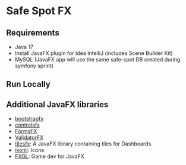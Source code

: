 # Safe Spot FX
## Requirements
- Java 17
- Install JavaFX plugin for Idea IntelliJ (includes Scene Builder Kit)
- MySQL (JavaFX app will use the same safe-spot DB created during symfony sprint)

## Run Locally

## Additional JavaFX libraries
- [bootstrapfx](https://github.com/kordamp/bootstrapfx)
- [controlsfx](https://controlsfx.github.io)
- [FormsFX](https://github.com/dlsc-software-consulting-gmbh/FormsFX/)
- [ValidatorFX](https://github.com/effad/ValidatorFX)
- [tilesfx](https://github.com/HanSolo/tilesfx): A JavaFX library containing tiles for Dashboards.
- [ikonli](https://kordamp.org/ikonli/#_introduction): Icons
- [FXGL](https://github.com/AlmasB/FXGL): Game dev for JavaFX